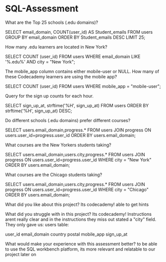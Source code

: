 # SQL-Assessment

What are the Top 25 schools (.edu domains)?

SELECT email_domain,
COUNT(user_id) AS Student_emails
FROM users
GROUP BY email_domain
ORDER BY Student_emails DESC
LIMIT 25;




How many .edu learners are located in New York?

SELECT COUNT (user_id)
FROM users
WHERE email_domain LIKE '%.edu%'
AND city = "New York";




The mobile_app column contains either mobile-user or NULL. How many of these Codecademy learners are using the mobile app?

SELECT COUNT (user_id)
FROM users
WHERE mobile_app = "mobile-user";




Query for the sign up counts for each hour.

SELECT sign_up_at,
   strftime('%H', sign_up_at)
FROM users
ORDER BY strftime('%H', sign_up_at) DESC;




Do different schools (.edu domains) prefer different courses?

SELECT
  users.email_domain,progress.*
FROM users
JOIN progress 
ON users.user_id=progress.user_id
ORDER BY users.email_domain;




What courses are the New Yorkers students taking?

SELECT
  users.email_domain,users.city,progress.*
FROM users
JOIN progress 
ON users.user_id=progress.user_id
WHERE city = "New York"
ORDER BY users.email_domain;





What courses are the Chicago students taking?

SELECT
  users.email_domain,users.city,progress.*
FROM users
JOIN progress 
ON users.user_id=progress.user_id
WHERE city = "Chicago"
ORDER BY users.email_domain;




What did you like about this project?
Its codecademy! able to get hints

What did you struggle with in this project?
Its codecademy! Instructions arent really clear and in the instructions they miss out stated a "city" field.
They only gave us:
users table:

user_id
email_domain
country
postal
mobile_app
sign_up_at

What would make your experience with this assessment better?
to be able to use the SQL workbench platform, its more relevant and relatable to our project later on
